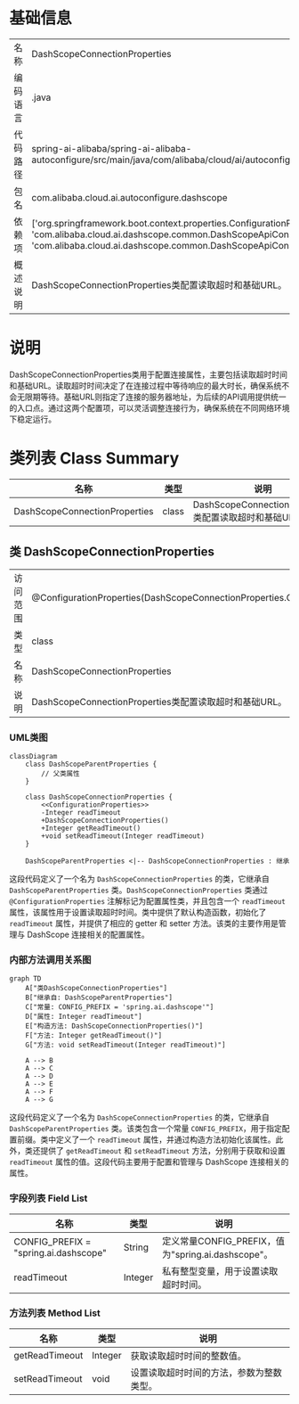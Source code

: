 # 基础信息

|      |      |
|------|------|
| 名称 | DashScopeConnectionProperties |
| 编码语言 | .java |
| 代码路径 | spring-ai-alibaba/spring-ai-alibaba-autoconfigure/src/main/java/com/alibaba/cloud/ai/autoconfigure/dashscope/DashScopeConnectionProperties.java |
| 包名 | com.alibaba.cloud.ai.autoconfigure.dashscope |
| 依赖项 | ['org.springframework.boot.context.properties.ConfigurationProperties', 'com.alibaba.cloud.ai.dashscope.common.DashScopeApiConstants.DEFAULT_BASE_URL', 'com.alibaba.cloud.ai.dashscope.common.DashScopeApiConstants.DEFAULT_READ_TIMEOUT'] |
| 概述说明 | DashScopeConnectionProperties类配置读取超时和基础URL。 |

# 说明

DashScopeConnectionProperties类用于配置连接属性，主要包括读取超时时间和基础URL。读取超时时间决定了在连接过程中等待响应的最大时长，确保系统不会无限期等待。基础URL则指定了连接的服务器地址，为后续的API调用提供统一的入口点。通过这两个配置项，可以灵活调整连接行为，确保系统在不同网络环境下稳定运行。

# 类列表 Class Summary

| 名称   | 类型  | 说明 |
|-------|------|-------------|
| DashScopeConnectionProperties | class | DashScopeConnectionProperties类配置读取超时和基础URL。 |



## 类 DashScopeConnectionProperties

|      |      |
|------|------|
| 访问范围 | @ConfigurationProperties(DashScopeConnectionProperties.CONFIG_PREFIX);public |
| 类型 | class |
| 名称 | DashScopeConnectionProperties |
| 说明 | DashScopeConnectionProperties类配置读取超时和基础URL。 |


### UML类图

```mermaid
classDiagram
    class DashScopeParentProperties {
        // 父类属性
    }

    class DashScopeConnectionProperties {
        <<ConfigurationProperties>>
        -Integer readTimeout
        +DashScopeConnectionProperties()
        +Integer getReadTimeout()
        +void setReadTimeout(Integer readTimeout)
    }

    DashScopeParentProperties <|-- DashScopeConnectionProperties : 继承
```

这段代码定义了一个名为 `DashScopeConnectionProperties` 的类，它继承自 `DashScopeParentProperties` 类。`DashScopeConnectionProperties` 类通过 `@ConfigurationProperties` 注解标记为配置属性类，并且包含一个 `readTimeout` 属性，该属性用于设置读取超时时间。类中提供了默认构造函数，初始化了 `readTimeout` 属性，并提供了相应的 getter 和 setter 方法。该类的主要作用是管理与 DashScope 连接相关的配置属性。


### 内部方法调用关系图

```mermaid
graph TD
    A["类DashScopeConnectionProperties"]
    B["继承自: DashScopeParentProperties"]
    C["常量: CONFIG_PREFIX = 'spring.ai.dashscope'"]
    D["属性: Integer readTimeout"]
    E["构造方法: DashScopeConnectionProperties()"]
    F["方法: Integer getReadTimeout()"]
    G["方法: void setReadTimeout(Integer readTimeout)"]

    A --> B
    A --> C
    A --> D
    A --> E
    A --> F
    A --> G
```

这段代码定义了一个名为 `DashScopeConnectionProperties` 的类，它继承自 `DashScopeParentProperties` 类。该类包含一个常量 `CONFIG_PREFIX`，用于指定配置前缀。类中定义了一个 `readTimeout` 属性，并通过构造方法初始化该属性。此外，类还提供了 `getReadTimeout` 和 `setReadTimeout` 方法，分别用于获取和设置 `readTimeout` 属性的值。这段代码主要用于配置和管理与 DashScope 连接相关的属性。

### 字段列表 Field List

| 名称  | 类型  | 说明 |
|-------|-------|------|
| CONFIG_PREFIX = "spring.ai.dashscope" | String | 定义常量CONFIG_PREFIX，值为"spring.ai.dashscope"。 |
| readTimeout | Integer | 私有整型变量，用于设置读取超时时间。 |

### 方法列表 Method List

| 名称  | 类型  | 说明 |
|-------|-------|------|
| getReadTimeout | Integer | 获取读取超时时间的整数值。 |
| setReadTimeout | void | 设置读取超时时间的方法，参数为整数类型。 |




